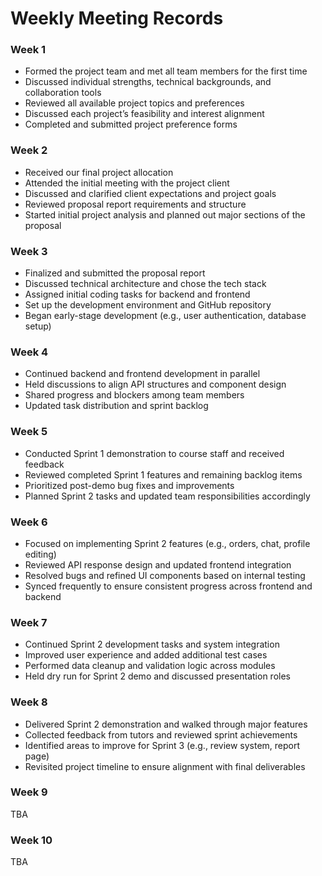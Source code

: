 # Weekly Meeting Records

### Week 1
- Formed the project team and met all team members for the first time
- Discussed individual strengths, technical backgrounds, and collaboration tools
- Reviewed all available project topics and preferences
- Discussed each project’s feasibility and interest alignment
- Completed and submitted project preference forms

### Week 2
- Received our final project allocation
- Attended the initial meeting with the project client
- Discussed and clarified client expectations and project goals
- Reviewed proposal report requirements and structure
- Started initial project analysis and planned out major sections of the proposal

### Week 3
- Finalized and submitted the proposal report
- Discussed technical architecture and chose the tech stack
- Assigned initial coding tasks for backend and frontend
- Set up the development environment and GitHub repository
- Began early-stage development (e.g., user authentication, database setup)

### Week 4
- Continued backend and frontend development in parallel
- Held discussions to align API structures and component design
- Shared progress and blockers among team members
- Updated task distribution and sprint backlog

### Week 5
- Conducted Sprint 1 demonstration to course staff and received feedback
- Reviewed completed Sprint 1 features and remaining backlog items
- Prioritized post-demo bug fixes and improvements
- Planned Sprint 2 tasks and updated team responsibilities accordingly

### Week 6
- Focused on implementing Sprint 2 features (e.g., orders, chat, profile editing)
- Reviewed API response design and updated frontend integration
- Resolved bugs and refined UI components based on internal testing
- Synced frequently to ensure consistent progress across frontend and backend

### Week 7
- Continued Sprint 2 development tasks and system integration
- Improved user experience and added additional test cases
- Performed data cleanup and validation logic across modules
- Held dry run for Sprint 2 demo and discussed presentation roles

### Week 8
- Delivered Sprint 2 demonstration and walked through major features
- Collected feedback from tutors and reviewed sprint achievements
- Identified areas to improve for Sprint 3 (e.g., review system, report page)
- Revisited project timeline to ensure alignment with final deliverables

### Week 9

TBA

### Week 10

TBA